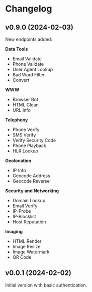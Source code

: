 # Changelog

## v0.9.0 (2024-02-03)

New endpoints added:

**Data Tools**

- Email Validate
- Phone Validate
- User Agent Lookup
- Bad Word Filter
- Convert

**WWW**

- Browser Bot
- HTML Clean
- URL Info

**Telephony**

- Phone Verify
- SMS Verify
- Verify Security Code
- Phone Playback
- HLR Lookup

**Geolocation**

- IP Info
- Geocode Address
- Geocode Reverse

**Security and Networking**

- Domain Lookup
- Email Verify
- IP-Probe
- IP-Blocklist
- Host Reputation

**Imaging**

- HTML Render
- Image Resize
- Image Watermark
- QR Code

## v0.0.1 (2024-02-02)

Initial version with basic authentication.
